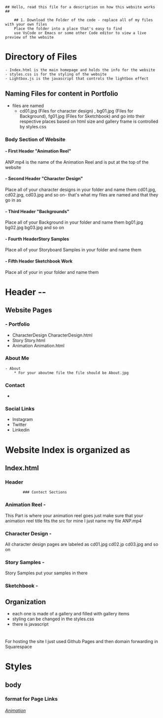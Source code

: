     ## Hello, read this file for a description on how this website works ## 
		
		## 1. Download the Folder of the code - replace all of my files with your own files 
		Place the folder into a place that's easy to find 
		use VsCode or Emacs or some other Code editor to view a live preview of the website

# Directory of Files	
	- Index.html is the main homepage and holds the info for the website
	- styles.css is for the styling of the website
	- Lightbox.js is the javascript that controls the lightbox effect
## Naming Files for content in Portfolio
-	files are named
	- cd01.jpg (Files for character design) , bg01.jpg (Files for Background), fg01.jpg (Files for Sketchbook) 
    and go into their respective places based on html 
	size and gallery frame is controlled by styles.css

### Body Section of Website 

#### - First Header  "Animation Reel"
ANP.mp4 is the name of the Animation Reel and is put at the top of the website
#### - Second Header "Character Design"
Place all of your character designs in your folder and name them 
cd01.jpg, cd02.jpg, cd03.jpg and so on- that's what my files are named and that they go in as
#### - Third Header "Backgrounds"
Place all of your Background in your folder and name them 
bg01.jpg bg02.jpg bg03.jpg and so on
#### - Fourth HeaderStory Samples
Place all of your Storyboard Samples in your folder and name them 
#### - Fifth Header Sketchbook Work
Place all of your in your folder and name them 
		
# Header --

##  Website Pages
### - Portfolio
   - CharacterDesign
   CharacterDesign.html
   - Story
   Story.html
   - Animation
   Animation.html
### About Me
	- About
		* For your aboutme file the file should be About.jpg
### Contact 
 - 
### Social Links 
 - Instagram
 - Twitter
 - Linkedin
 
# Website Index is organized as
## Index.html 
### Header		
			### Contect Sections
### Animation Reel -
This Part is where your animation reel goes just make sure that your animation reel title fits the src for mine I just name my file ANP.mp4

### Character Design -
All character design pages are labeled as cd01.jpg cd02.jp cd03.jpg and so on

 
### Story Samples -
Story Samples put your samples in there 

### Sketchbook -

## Organization
- each one is made of a gallery and filled with gallery items
- styling can be changed in the styles.css
- there is javascript


# 
For hosting the site I just used Github Pages and then domain forwarding in Squarespace

# Styles

## body 
### format for Page Links
 <h6><a href="Animation.html"> Animation</a></h6>
    
